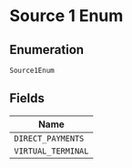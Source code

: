 
# Source 1 Enum

## Enumeration

`Source1Enum`

## Fields

| Name |
|  --- |
| `DIRECT_PAYMENTS` |
| `VIRTUAL_TERMINAL` |

